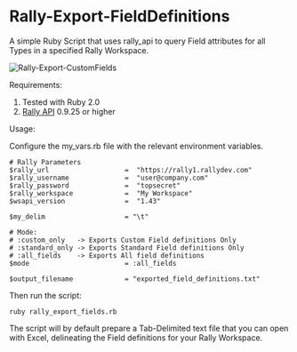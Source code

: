 Rally-Export-FieldDefinitions
=============================


A simple Ruby Script that uses rally_api to query Field attributes for all Types in a specified Rally Workspace.

![Rally-Export-CustomFields](https://raw.githubusercontent.com/markwilliams970/Rally-Export-FieldDefinitions/master/img/screenshot1.png)

Requirements:

1. Tested with Ruby 2.0
2. [Rally API](https://rubygems.org/gems/rally_api) 0.9.25 or higher

Usage:

Configure the my_vars.rb file with the relevant environment variables.

	# Rally Parameters
	$rally_url                   =  "https://rally1.rallydev.com"
	$rally_username              =  "user@company.com"
	$rally_password              =  "topsecret"
	$rally_workspace             =  "My Workspace"
	$wsapi_version               =  "1.43"

	$my_delim                    = "\t"

    # Mode:
    # :custom_only   -> Exports Custom Field definitions Only
    # :standard_only -> Exports Standard Field definitions Only
    # :all_fields    -> Exports All field definitions
    $mode                        = :all_fields

    $output_filename             = "exported_field_definitions.txt"

Then run the script:

    ruby rally_export_fields.rb

The script will by default prepare a Tab-Delimited text file that you can open with Excel, delineating the Field definitions for your Rally Workspace.

